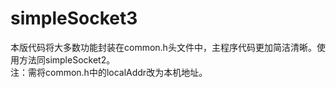 # simpleSocket3
本版代码将大多数功能封装在common.h头文件中，主程序代码更加简洁清晰。使用方法同simpleSocket2。  
注：需将common.h中的localAddr改为本机地址。
